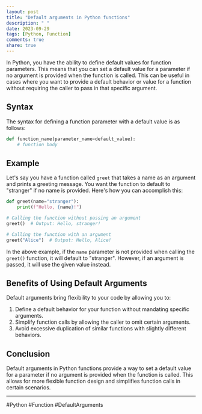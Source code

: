 ```yaml
---
layout: post
title: "Default arguments in Python functions"
description: " "
date: 2023-09-29
tags: [Python, Function]
comments: true
share: true
---
```


In Python, you have the ability to define default values for function parameters. This means that you can set a default value for a parameter if no argument is provided when the function is called. This can be useful in cases where you want to provide a default behavior or value for a function without requiring the caller to pass in that specific argument.

## Syntax

The syntax for defining a function parameter with a default value is as follows:

```python
def function_name(parameter_name=default_value):
    # function body
```

## Example

Let's say you have a function called `greet` that takes a name as an argument and prints a greeting message. You want the function to default to "stranger" if no name is provided. Here's how you can accomplish this:

```python
def greet(name="stranger"):
    print(f"Hello, {name}!")

# Calling the function without passing an argument
greet()  # Output: Hello, stranger!

# Calling the function with an argument
greet("Alice")  # Output: Hello, Alice!
```

In the above example, if the `name` parameter is not provided when calling the `greet()` function, it will default to "stranger". However, if an argument is passed, it will use the given value instead.

## Benefits of Using Default Arguments

Default arguments bring flexibility to your code by allowing you to:

1. Define a default behavior for your function without mandating specific arguments.
2. Simplify function calls by allowing the caller to omit certain arguments.
3. Avoid excessive duplication of similar functions with slightly different behaviors.

## Conclusion

Default arguments in Python functions provide a way to set a default value for a parameter if no argument is provided when the function is called. This allows for more flexible function design and simplifies function calls in certain scenarios.

---

#Python #Function #DefaultArguments